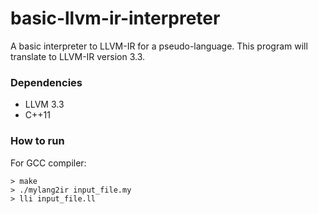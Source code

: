 # basic-llvm-ir-interpreter
A basic interpreter to LLVM-IR for a pseudo-language. This program will translate to LLVM-IR version 3.3.


### Dependencies

- LLVM 3.3
- C++11

### How to run
For GCC compiler:
``` 
> make 
> ./mylang2ir input_file.my 
> lli input_file.ll
```
